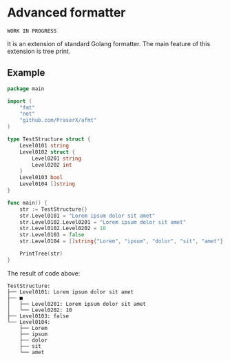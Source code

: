 # Advanced formatter

```
WORK IN PROGRESS
```

It is an extension of standard Golang formatter. The main feature of this extension is tree print.

## Example

```go
package main

import (
    "fmt"
    "net"
    "github.com/PraserX/afmt"
)

type TestStructure struct {
    Level0101 string
    Level0102 struct {
        Level0201 string
        Level0202 int
    }
    Level0103 bool
    Level0104 []string
}

func main() {
    str := TestStructure{}
    str.Level0101 = "Lorem ipsum dolor sit amet"
    str.Level0102.Level0201 = "Lorem ipsum dolor sit amet"
    str.Level0102.Level0202 = 10
    str.Level0103 = false
    str.Level0104 = []string{"Lorem", "ipsum", "dolor", "sit", "amet"}

    PrintTree(str)
}
```

The result of code above:

```
TestStructure:
├── Level0101: Lorem ipsum dolor sit amet
├── ■
│   ├── Level0201: Lorem ipsum dolor sit amet
│   └── Level0202: 10
├── Level0103: false
└── Level0104:
    ├── Lorem
    ├── ipsum
    ├── dolor
    ├── sit
    └── amet
```
